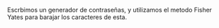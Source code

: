 Escrbimos un generador de contraseñas, y utilizamos el metodo Fisher Yates para barajar los caracteres de esta.
